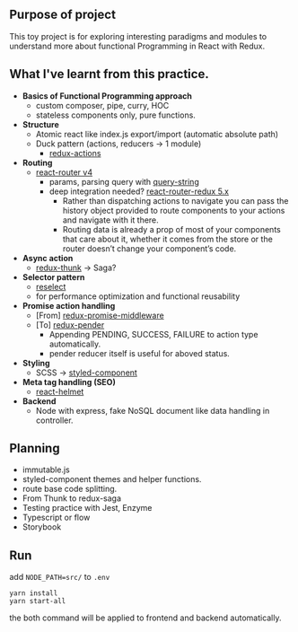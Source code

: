 ## Purpose of project
This toy project is for exploring interesting paradigms and modules to understand more about functional Programming in React with Redux.

## What I've learnt from this practice.
- **Basics of Functional Programming approach**
  - custom composer, pipe, curry, HOC
  - stateless components only, pure functions.
- **Structure**
  - Atomic react like index.js export/import (automatic absolute path)
  - Duck pattern (actions, reducers -> 1 module)
    - [redux-actions](https://github.com/reduxactions/redux-actions)
- **Routing**
  - [react-router v4](https://reacttraining.com/react-router/web/guides/quick-start)
    - params, parsing query with [query-string](https://github.com/sindresorhus/query-string)
    - deep integration needed? [react-router-redux 5.x ](https://github.com/reacttraining/react-router/tree/master/packages/react-router-redux)
      - Rather than dispatching actions to navigate you can pass the history object provided to route components to your actions and navigate with it there.
      - Routing data is already a prop of most of your components that care about it, whether it comes from the store or the router doesn’t change your component’s code.
- **Async action**
  - [redux-thunk](https://github.com/gaearon/redux-thunk) -> Saga?
- **Selector pattern**
  - [reselect](https://github.com/reactjs/reselect)
  - for performance optimization and functional reusability
- **Promise action handling**
  - [From] [redux-promise-middleware](https://github.com/pburtchaell/redux-promise-middleware)
  - [To] [redux-pender](https://github.com/velopert/redux-pender)
    - Appending PENDING, SUCCESS, FAILURE to action type automatically.
    - pender reducer itself is useful for aboved status.
- **Styling**
  - SCSS -> [styled-component](https://www.styled-components.com/)
- **Meta tag handling (SEO)**
  - [react-helmet](https://github.com/nfl/react-helmet)
- **Backend**
  - Node with express, fake NoSQL document like data handling in controller.

## Planning
- immutable.js
- styled-component themes and helper functions.
- route base code splitting.
- From Thunk to redux-saga
- Testing practice with Jest, Enzyme
- Typescript or flow
- Storybook

## Run
add `NODE_PATH=src/` to `.env`
```
yarn install
yarn start-all
```
the both command will be applied to frontend and backend automatically.
